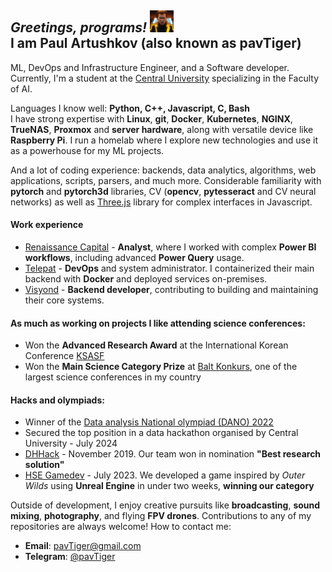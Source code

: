 <h2> <I>Greetings, programs!</I> <img src="clu.jpg" alt="clu_emoji" width="38" height="35"/> <br> I am Paul Artushkov (also known as pavTiger) </h2>

ML, DevOps and Infrastructure Engineer, and a Software developer. Currently, I'm a student at the [Central University](https://centraluniversity.ru/) specializing in the Faculty of AI.

Languages I know well: **Python, C++, Javascript, C, Bash**  
I have strong expertise with **Linux**, **git**, **Docker**, **Kubernetes**, **NGINX**, **TrueNAS**, **Proxmox** and **server hardware**, along with versatile device like **Raspberry Pi**. I run a homelab where I explore new technologies and use it as a powerhouse for my ML projects.

And a lot of coding experience: backends, data analytics, algorithms, web applications, scripts, parsers, and much more.
Considerable familiarity with **pytorch** and **pytorch3d** libraries, CV (**opencv**, **pytesseract** and CV neural networks) as well as [Three.js](https://github.com/physarumAdv/Physarum_Three.js) library for complex interfaces in Javascript.
#### Work experience
* [Renaissance Capital](https://www.rencap.com) - **Analyst**, where I worked with complex **Power BI workflows**, including advanced **Power Query** usage.
* [Telepat](https://telepat.online/medsenger.html) - **DevOps** and system administrator. I containerized their main backend with **Docker** and deployed services on-premises.
* [Visyond](https://visyond.com) - **Backend developer**, contributing to building and maintaining their core systems.

#### As much as working on projects I like attending science conferences:
* Won the **Advanced Research Award** at the International Korean Conference [KSASF](https://www.ksa.hs.kr/Eng/Home/Sub?menuId=42)
* Won the **Main Science Category Prize** at [Balt Konkurs](https://baltkonkurs.ru), one of the largest science conferences in my country

#### Hacks and olympiads:
* Winner of the [Data analysis National olympiad (DANO) 2022](https://dano.hse.ru/)
* Secured the top position in a data hackathon organised by Central University - July 2024
* [DHHack](https://dhhack.ru) - November 2019. Our team won in nomination **"Best research solution"**
* [HSE Gamedev](https://cs.hse.ru/se/2023/) - July 2023. We developed a game inspired by _Outer Wilds_ using **Unreal Engine** in under two weeks, **winning our category**


Outside of development, I enjoy creative pursuits like **broadcasting**, **sound mixing**, **photography**, and flying **FPV drones**.
Contributions to any of my repositories are always welcome!
How to contact me:
* **Email**: pavTiger@gmail.com
* **Telegram**: [@pavTiger](https://t.me/pavTiger)
